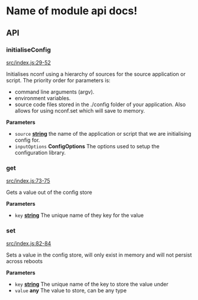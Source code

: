 # Name of module api docs!

## API

<!-- Generated by documentation.js. Update this documentation by updating the source code. -->

### initialiseConfig

[src/index.js:29-52](https://github.com/KrimzenNinja/krimzen-ninja-config/blob/f104d704700bdc156835d8afe6238c65b1355b29/src/index.js#L29-L52 "Source code on GitHub")

Initialises nconf using a hierarchy of sources for the source application or script.
The priority order for parameters is:

-   command line arguments (argv).
-   environment variables.
-   source code files stored in the ./config folder of your application.
    Also allows for using nconf.set which will save to memory.

**Parameters**

-   `source` **[string](https://developer.mozilla.org/en-US/docs/Web/JavaScript/Reference/Global_Objects/String)** the name of the application or script that we are initialising config for.
-   `inputOptions` **ConfigOptions** The options used to setup the configuration library.

### get

[src/index.js:73-75](https://github.com/KrimzenNinja/krimzen-ninja-config/blob/f104d704700bdc156835d8afe6238c65b1355b29/src/index.js#L73-L75 "Source code on GitHub")

Gets a value out of the config store

**Parameters**

-   `key` **[string](https://developer.mozilla.org/en-US/docs/Web/JavaScript/Reference/Global_Objects/String)** The unique name of they key for the value

### set

[src/index.js:82-84](https://github.com/KrimzenNinja/krimzen-ninja-config/blob/f104d704700bdc156835d8afe6238c65b1355b29/src/index.js#L82-L84 "Source code on GitHub")

Sets a value in the config store, will only exist in memory and will not persist across reboots

**Parameters**

-   `key` **[string](https://developer.mozilla.org/en-US/docs/Web/JavaScript/Reference/Global_Objects/String)** The unique name of the key to store the value under
-   `value` **any** The value to store, can be any type

